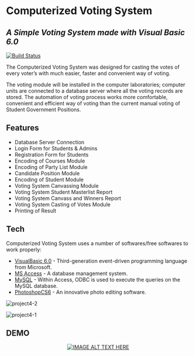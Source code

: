 # Computerized Voting System
## _A Simple Voting System made with Visual Basic 6.0_

[![Build Status](https://travis-ci.org/joemccann/dillinger.svg?branch=master)](https://github.com/acjacinto/computerized-voting-system)

The Computerized Voting System was designed for casting the votes of every voter’s with much easier, faster and convenient way of voting. 

The voting module will be installed in the computer laboratories; computer units are connected to a database server where all the voting records are stored. The automation of voting process works more comfortable, convenient and efficient way of voting than the current manual voting of Student Government Positions.

## Features

- Database Server Connection
- Login Form for Students & Admins
- Registration Form for Students
- Encoding of Courses Module
- Encoding of Party List Module
- Candidate Position Module
- Encoding of Student Module
- Voting System Canvassing Module
- Voting System Student Masterlist Report 
- Voting System Canvass and Winners Report
- Voting System Casting of Votes Module
- Printing of Result

## Tech

Computerized Voting System uses a number of softwares/free softwares to work properly:

- [VisualBasic 6.0](https://winworldpc.com/product/microsoft-visual-bas/60) - Third-generation event-driven programming language from Microsoft.
- [MS Access](https://www.microsoft.com/en-ww/microsoft-365/access) - A database management system.
- [MySQL](https://dev.mysql.com/doc/connector-odbc/en/connector-odbc-examples-tools-with-access.html) - Within Access, ODBC is used to execute the queries on the MySQL database.
- [PhotoshopCS6](https://www.adobe.com/sea/products/photoshop.html) - An innovative photo editing software.


![project4-2](https://user-images.githubusercontent.com/36821798/176839769-6aa4a5c5-434e-4940-85c0-9d00dd2f2d1e.jpg)

![project4-1](https://user-images.githubusercontent.com/36821798/176839871-8105d1a6-f58b-4995-b390-8e131a4690fb.jpg)


## DEMO
<div align="center">

[![IMAGE ALT TEXT HERE](https://img.youtube.com/vi/mJJ0vutEDTg/0.jpg)](https://www.youtube.com/watch?v=mJJ0vutEDTg)

</div>


[//]: # (These are reference links used in the body of this note and get stripped out when the markdown processor does its job. There is no need to format nicely because it shouldn't be seen. Thanks SO - http://stackoverflow.com/questions/4823468/store-comments-in-markdown-syntax)

   [dill]: <https://github.com/joemccann/dillinger>
   [git-repo-url]: <https://github.com/joemccann/dillinger.git>
   [john gruber]: <http://daringfireball.net>
   [df1]: <http://daringfireball.net/projects/markdown/>
   [markdown-it]: <https://github.com/markdown-it/markdown-it>
   [Ace Editor]: <http://ace.ajax.org>
   [node.js]: <http://nodejs.org>
   [Twitter Bootstrap]: <http://twitter.github.com/bootstrap/>
   [jQuery]: <http://jquery.com>
   [@tjholowaychuk]: <http://twitter.com/tjholowaychuk>
   [express]: <http://expressjs.com>
   [AngularJS]: <http://angularjs.org>
   [Gulp]: <http://gulpjs.com>

   [PlDb]: <https://github.com/joemccann/dillinger/tree/master/plugins/dropbox/README.md>
   [PlGh]: <https://github.com/joemccann/dillinger/tree/master/plugins/github/README.md>
   [PlGd]: <https://github.com/joemccann/dillinger/tree/master/plugins/googledrive/README.md>
   [PlOd]: <https://github.com/joemccann/dillinger/tree/master/plugins/onedrive/README.md>
   [PlMe]: <https://github.com/joemccann/dillinger/tree/master/plugins/medium/README.md>
   [PlGa]: <https://github.com/RahulHP/dillinger/blob/master/plugins/googleanalytics/README.md>
